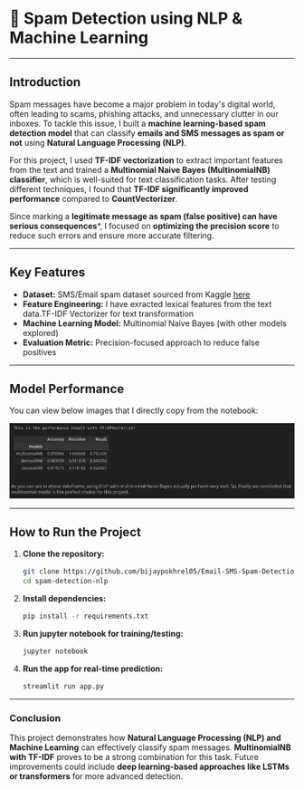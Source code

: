 # 📩 Spam Detection using NLP & Machine Learning
___
## Introduction
Spam messages have become a major problem in today's digital world, often leading to scams, phishing attacks, and unnecessary clutter in our inboxes. To tackle this issue, I built a **machine learning-based spam detection model** that can classify **emails and SMS messages as spam or not** using **Natural Language Processing (NLP)**.

For this project, I used **TF-IDF vectorization** to extract important features from the text and trained a **Multinomial Naive Bayes (MultinomialNB) classifier**, which is well-suited for text classification tasks. After testing different techniques, I found that **TF-IDF significantly improved performance** compared to **CountVectorizer**.

Since marking a **legitimate message as spam (false positive) can have serious consequences***, I focused on **optimizing the precision score** to reduce such errors and ensure more accurate filtering.
___
## Key Features
* **Dataset:** SMS/Email spam dataset sourced from Kaggle [here](https://www.kaggle.com/datasets/venky73/spam-mails-dataset)
* **Feature Engineering:** I have exracted lexical features from the text data.TF-IDF Vectorizer for text transformation
* **Machine Learning Model:** Multinomial Naive Bayes (with other models explored)
* **Evaluation Metric:** Precision-focused approach to reduce false positives
___
## Model Performance
You can view below images that I directly copy from the notebook:

![Image of metrics calculation](https://github.com/bijaypokhrel05/Email-SMS-Spam-Detection/blob/main/dataframe_of_performance_metrics.png)
___
## How to Run the Project
1. **Clone the repository:**
   ```bash
   git clone https://github.com/bijaypokhrel05/Email-SMS-Spam-Detection.git
   cd spam-detection-nlp
   ```
2. **Install dependencies:**
   ```bash
   pip install -r requirements.txt
   ```
3. **Run jupyter notebook for training/testing:**
   ```bash
   jupyter notebook
   ```
4. **Run the app for real-time prediction:**
   ```bash
   streamlit run app.py
   ```
___
### Conclusion
This project demonstrates how **Natural Language Processing (NLP) and Machine Learning** can effectively classify spam messages. **MultinomialNB with TF-IDF** proves to be a strong combination for this task. Future improvements could include **deep learning-based approaches like LSTMs or transformers** for more advanced detection.
